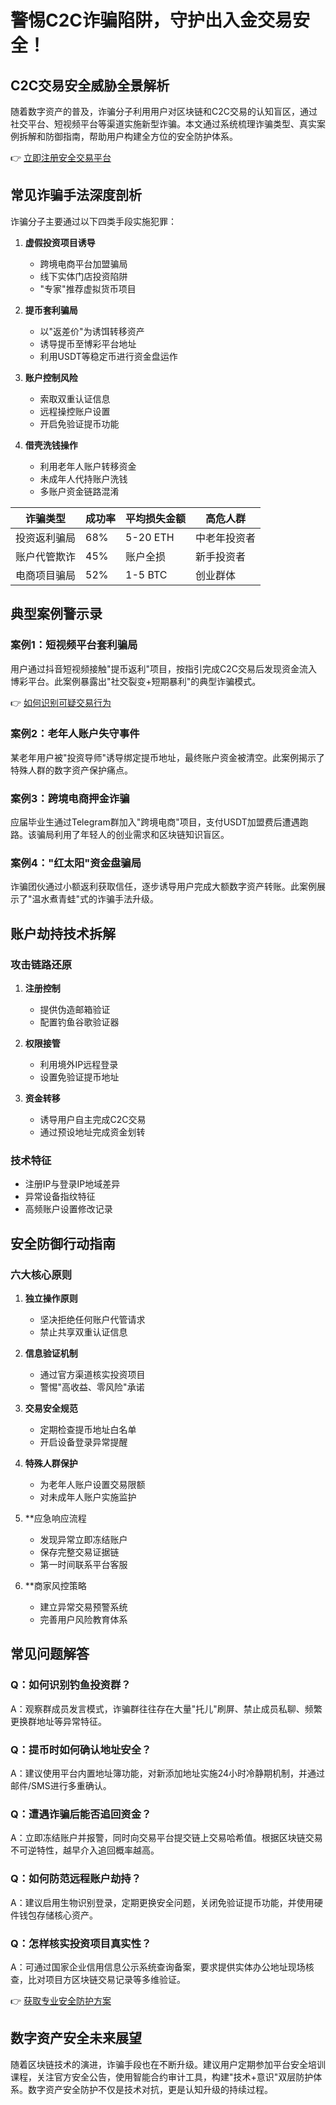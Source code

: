 # 警惕C2C诈骗陷阱，守护出入金交易安全！

## C2C交易安全威胁全景解析

随着数字资产的普及，诈骗分子利用用户对区块链和C2C交易的认知盲区，通过社交平台、短视频平台等渠道实施新型诈骗。本文通过系统梳理诈骗类型、真实案例拆解和防御指南，帮助用户构建全方位的安全防护体系。

👉 [立即注册安全交易平台](https://bit.ly/okx_welcome)

## 常见诈骗手法深度剖析

诈骗分子主要通过以下四类手段实施犯罪：

1. **虚假投资项目诱导**
   - 跨境电商平台加盟骗局
   - 线下实体门店投资陷阱
   - "专家"推荐虚拟货币项目

2. **提币套利骗局**
   - 以"返差价"为诱饵转移资产
   - 诱导提币至博彩平台地址
   - 利用USDT等稳定币进行资金盘运作

3. **账户控制风险**
   - 索取双重认证信息
   - 远程操控账户设置
   - 开启免验证提币功能

4. **借壳洗钱操作**
   - 利用老年人账户转移资金
   - 未成年人代持账户洗钱
   - 多账户资金链路混淆

| 诈骗类型       | 成功率 | 平均损失金额 | 高危人群     |
|----------------|--------|--------------|--------------|
| 投资返利骗局   | 68%    | 5-20 ETH     | 中老年投资者 |
| 账户代管欺诈   | 45%    | 账户全损     | 新手投资者   |
| 电商项目骗局   | 52%    | 1-5 BTC      | 创业群体     |

## 典型案例警示录

### 案例1：短视频平台套利骗局
用户通过抖音短视频接触"提币返利"项目，按指引完成C2C交易后发现资金流入博彩平台。此案例暴露出"社交裂变+短期暴利"的典型诈骗模式。

👉 [如何识别可疑交易行为](https://bit.ly/okx_welcome)

### 案例2：老年人账户失守事件
某老年用户被"投资导师"诱导绑定提币地址，最终账户资金被清空。此案例揭示了特殊人群的数字资产保护痛点。

### 案例3：跨境电商押金诈骗
应届毕业生通过Telegram群加入"跨境电商"项目，支付USDT加盟费后遭遇跑路。该骗局利用了年轻人的创业需求和区块链知识盲区。

### 案例4："红太阳"资金盘骗局
诈骗团伙通过小额返利获取信任，逐步诱导用户完成大额数字资产转账。此案例展示了"温水煮青蛙"式的诈骗手法升级。

## 账户劫持技术拆解

### 攻击链路还原
1. **注册控制**
   - 提供伪造邮箱验证
   - 配置钓鱼谷歌验证器

2. **权限接管**
   - 利用境外IP远程登录
   - 设置免验证提币地址

3. **资金转移**
   - 诱导用户自主完成C2C交易
   - 通过预设地址完成资金划转

### 技术特征
- 注册IP与登录IP地域差异
- 异常设备指纹特征
- 高频账户设置修改记录

## 安全防御行动指南

### 六大核心原则
1. **独立操作原则**
   - 坚决拒绝任何账户代管请求
   - 禁止共享双重认证信息

2. **信息验证机制**
   - 通过官方渠道核实投资项目
   - 警惕"高收益、零风险"承诺

3. **交易安全规范**
   - 定期检查提币地址白名单
   - 开启设备登录异常提醒

4. **特殊人群保护**
   - 为老年人账户设置交易限额
   - 对未成年人账户实施监护

5. **应急响应流程
   - 发现异常立即冻结账户
   - 保存完整交易证据链
   - 第一时间联系平台客服

6. **商家风控策略
   - 建立异常交易预警系统
   - 完善用户风险教育体系

## 常见问题解答

### Q：如何识别钓鱼投资群？
A：观察群成员发言模式，诈骗群往往存在大量"托儿"刷屏、禁止成员私聊、频繁更换群地址等异常特征。

### Q：提币时如何确认地址安全？
A：建议使用平台内置地址簿功能，对新添加地址实施24小时冷静期机制，并通过邮件/SMS进行多重确认。

### Q：遭遇诈骗后能否追回资金？
A：立即冻结账户并报警，同时向交易平台提交链上交易哈希值。根据区块链交易不可逆特性，越早介入追回概率越高。

### Q：如何防范远程账户劫持？
A：建议启用生物识别登录，定期更换安全问题，关闭免验证提币功能，并使用硬件钱包存储核心资产。

### Q：怎样核实投资项目真实性？
A：可通过国家企业信用信息公示系统查询备案，要求提供实体办公地址现场核查，比对项目方区块链交易记录等多维验证。

👉 [获取专业安全防护方案](https://bit.ly/okx_welcome)

## 数字资产安全未来展望

随着区块链技术的演进，诈骗手段也在不断升级。建议用户定期参加平台安全培训课程，关注官方安全公告，使用智能合约审计工具，构建"技术+意识"双层防护体系。数字资产安全防护不仅是技术对抗，更是认知升级的持续过程。
